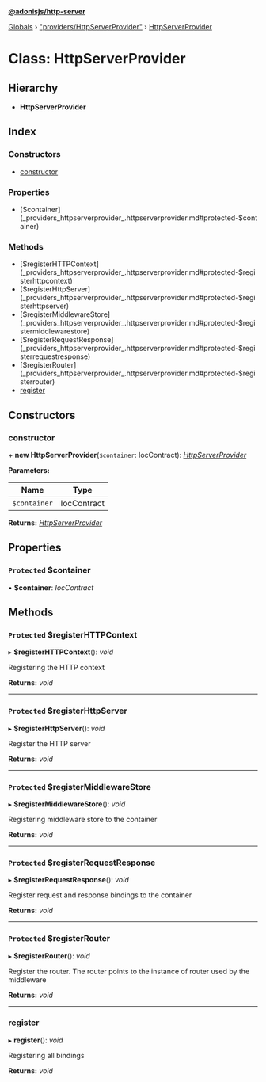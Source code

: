 **[@adonisjs/http-server](../README.md)**

[Globals](../README.md) › ["providers/HttpServerProvider"](../modules/_providers_httpserverprovider_.md) › [HttpServerProvider](_providers_httpserverprovider_.httpserverprovider.md)

# Class: HttpServerProvider

## Hierarchy

* **HttpServerProvider**

## Index

### Constructors

* [constructor](_providers_httpserverprovider_.httpserverprovider.md#constructor)

### Properties

* [$container](_providers_httpserverprovider_.httpserverprovider.md#protected-$container)

### Methods

* [$registerHTTPContext](_providers_httpserverprovider_.httpserverprovider.md#protected-$registerhttpcontext)
* [$registerHttpServer](_providers_httpserverprovider_.httpserverprovider.md#protected-$registerhttpserver)
* [$registerMiddlewareStore](_providers_httpserverprovider_.httpserverprovider.md#protected-$registermiddlewarestore)
* [$registerRequestResponse](_providers_httpserverprovider_.httpserverprovider.md#protected-$registerrequestresponse)
* [$registerRouter](_providers_httpserverprovider_.httpserverprovider.md#protected-$registerrouter)
* [register](_providers_httpserverprovider_.httpserverprovider.md#register)

## Constructors

###  constructor

\+ **new HttpServerProvider**(`$container`: IocContract): *[HttpServerProvider](_providers_httpserverprovider_.httpserverprovider.md)*

**Parameters:**

Name | Type |
------ | ------ |
`$container` | IocContract |

**Returns:** *[HttpServerProvider](_providers_httpserverprovider_.httpserverprovider.md)*

## Properties

### `Protected` $container

• **$container**: *IocContract*

## Methods

### `Protected` $registerHTTPContext

▸ **$registerHTTPContext**(): *void*

Registering the HTTP context

**Returns:** *void*

___

### `Protected` $registerHttpServer

▸ **$registerHttpServer**(): *void*

Register the HTTP server

**Returns:** *void*

___

### `Protected` $registerMiddlewareStore

▸ **$registerMiddlewareStore**(): *void*

Registering middleware store to the container

**Returns:** *void*

___

### `Protected` $registerRequestResponse

▸ **$registerRequestResponse**(): *void*

Register request and response bindings to the container

**Returns:** *void*

___

### `Protected` $registerRouter

▸ **$registerRouter**(): *void*

Register the router. The router points to the instance of router used
by the middleware

**Returns:** *void*

___

###  register

▸ **register**(): *void*

Registering all bindings

**Returns:** *void*